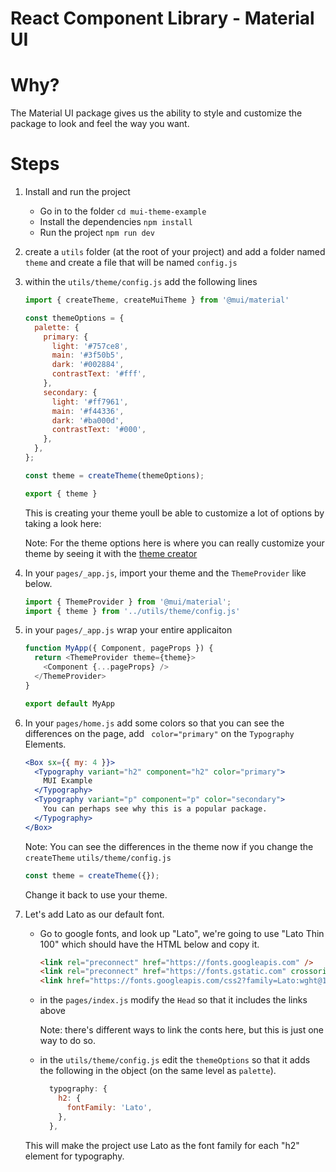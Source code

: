 # React Component Library - Material UI

# Why?

The Material UI package gives us the ability to style and customize the package to look and feel the way you want.

# Steps
1. Install and run the project 
   - Go in to the folder
   `cd mui-theme-example`
   - Install the dependencies
   `npm install`
   - Run the project
   `npm run dev`
2. create a `utils` folder (at the root of your project) and add a folder named `theme` and create a file that will be named `config.js`
3. within the `utils/theme/config.js` add the following lines

    ```js
    import { createTheme, createMuiTheme } from '@mui/material'

    const themeOptions = {
      palette: {
        primary: {
          light: '#757ce8',
          main: '#3f50b5',
          dark: '#002884',
          contrastText: '#fff',
        },
        secondary: {
          light: '#ff7961',
          main: '#f44336',
          dark: '#ba000d',
          contrastText: '#000',
        },
      },
    };

    const theme = createTheme(themeOptions);

    export { theme }
    ```

    This is creating your theme youll be able to customize a lot of options by taking a look here: 

    Note: For the theme options here is where you can really customize your theme by seeing it with the [theme creator](https://bareynol.github.io/mui-theme-creator/)

4. In your `pages/_app.js`, import your theme and the `ThemeProvider` like below.

    ```js
    import { ThemeProvider } from '@mui/material';
    import { theme } from '../utils/theme/config.js'
    ```

5. in your `pages/_app.js` wrap your entire applicaiton 

    ```js
    function MyApp({ Component, pageProps }) {
      return <ThemeProvider theme={theme}>
        <Component {...pageProps} />
      </ThemeProvider>
    }

    export default MyApp
    ```

6. In your `pages/home.js` add some colors so that you can see the differences on the page, add ` color="primary"` on the `Typography` Elements.

    ```jsx
    <Box sx={{ my: 4 }}>
      <Typography variant="h2" component="h2" color="primary">
        MUI Example
      </Typography>
      <Typography variant="p" component="p" color="secondary">
        You can perhaps see why this is a popular package.
      </Typography>
    </Box>
    ```

    Note: You can see the differences in the theme now if you change the `createTheme` `utils/theme/config.js` 

    ```js
    const theme = createTheme({});
    ```

    Change it back to use your theme.
7. Let's add Lato as our default font.
   - Go to google fonts, and look up "Lato", we're going to use "Lato Thin 100" which should have the HTML below and copy it.
   
      ```html
      <link rel="preconnect" href="https://fonts.googleapis.com" />
      <link rel="preconnect" href="https://fonts.gstatic.com" crossorigin/>
      <link href="https://fonts.googleapis.com/css2?family=Lato:wght@100&display=swap" rel="stylesheet" />
      ```
   
   - in the `pages/index.js` modify the `Head` so that it includes the links above
   
      Note: there's different ways to link the conts here, but this is just one way to do so.
   - in the `utils/theme/config.js` edit the `themeOptions` so that it adds the following in the object (on the same level as `palette`).
   
      ```js
        typography: {
          h2: {
            fontFamily: 'Lato',
          },
        },
      ```
   
   This will make the project use Lato as the font family for each "h2" element for typography.
